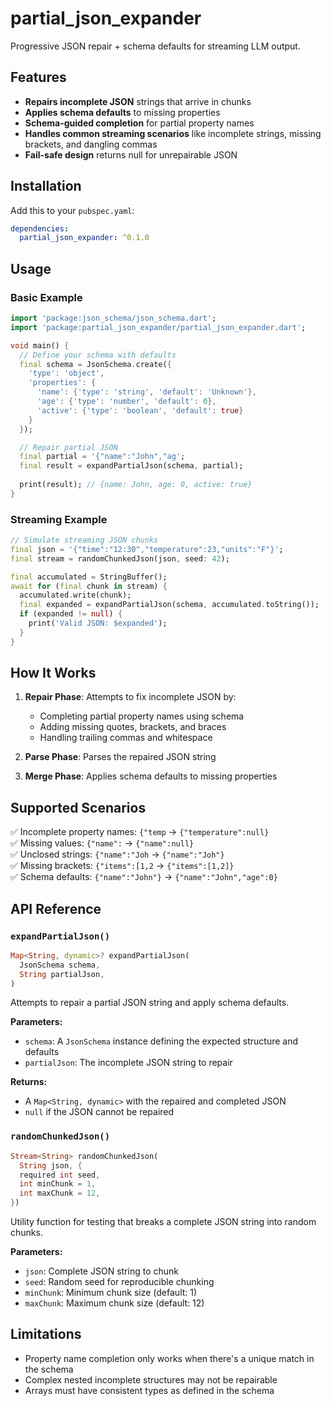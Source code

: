 # partial_json_expander

Progressive JSON repair + schema defaults for streaming LLM output.

## Features

- **Repairs incomplete JSON** strings that arrive in chunks
- **Applies schema defaults** to missing properties
- **Schema-guided completion** for partial property names
- **Handles common streaming scenarios** like incomplete strings, missing
  brackets, and dangling commas
- **Fail-safe design** returns null for unrepairable JSON

## Installation

Add this to your `pubspec.yaml`:

```yaml
dependencies:
  partial_json_expander: ^0.1.0
```

## Usage

### Basic Example

```dart
import 'package:json_schema/json_schema.dart';
import 'package:partial_json_expander/partial_json_expander.dart';

void main() {
  // Define your schema with defaults
  final schema = JsonSchema.create({
    'type': 'object',
    'properties': {
      'name': {'type': 'string', 'default': 'Unknown'},
      'age': {'type': 'number', 'default': 0},
      'active': {'type': 'boolean', 'default': true}
    }
  });

  // Repair partial JSON
  final partial = '{"name":"John","ag';
  final result = expandPartialJson(schema, partial);
  
  print(result); // {name: John, age: 0, active: true}
}
```

### Streaming Example

```dart
// Simulate streaming JSON chunks
final json = '{"time":"12:30","temperature":23,"units":"F"}';
final stream = randomChunkedJson(json, seed: 42);

final accumulated = StringBuffer();
await for (final chunk in stream) {
  accumulated.write(chunk);
  final expanded = expandPartialJson(schema, accumulated.toString());
  if (expanded != null) {
    print('Valid JSON: $expanded');
  }
}
```

## How It Works

1. **Repair Phase**: Attempts to fix incomplete JSON by:
   - Completing partial property names using schema
   - Adding missing quotes, brackets, and braces
   - Handling trailing commas and whitespace

2. **Parse Phase**: Parses the repaired JSON string

3. **Merge Phase**: Applies schema defaults to missing properties

## Supported Scenarios

✅ Incomplete property names: `{"temp` → `{"temperature":null}`  
✅ Missing values: `{"name":` → `{"name":null}`  
✅ Unclosed strings: `{"name":"Joh` → `{"name":"Joh"}`  
✅ Missing brackets: `{"items":[1,2` → `{"items":[1,2]}`  
✅ Schema defaults: `{"name":"John"}` → `{"name":"John","age":0}`

## API Reference

### `expandPartialJson()`

```dart
Map<String, dynamic>? expandPartialJson(
  JsonSchema schema,
  String partialJson,
)
```

Attempts to repair a partial JSON string and apply schema defaults.

**Parameters:**
- `schema`: A `JsonSchema` instance defining the expected structure and defaults
- `partialJson`: The incomplete JSON string to repair

**Returns:**
- A `Map<String, dynamic>` with the repaired and completed JSON
- `null` if the JSON cannot be repaired

### `randomChunkedJson()`

```dart
Stream<String> randomChunkedJson(
  String json, {
  required int seed,
  int minChunk = 1,
  int maxChunk = 12,
})
```

Utility function for testing that breaks a complete JSON string into random
chunks.

**Parameters:**
- `json`: Complete JSON string to chunk
- `seed`: Random seed for reproducible chunking
- `minChunk`: Minimum chunk size (default: 1)
- `maxChunk`: Maximum chunk size (default: 12)

## Limitations

- Property name completion only works when there's a unique match in the schema
- Complex nested incomplete structures may not be repairable
- Arrays must have consistent types as defined in the schema
